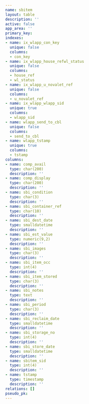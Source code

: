 ```yaml
---
name: sbitem
layout: table
description: ''
active: false
app_area: ''
primary_key: 
indexes:
- name: ix_wlapp_con_key
  unique: false
  columns:
  - con_key
- name: ix_wlapp_house_refwl_status
  unique: false
  columns:
  - house_ref
  - wl_status
- name: ix_wlapp_u_novalet_ref
  unique: false
  columns:
  - u_novalet_ref
- name: ix_wlapp_wlapp_sid
  unique: true
  columns:
  - wlapp_sid
- name: wlapp_send_to_cbl
  unique: false
  columns:
  - send_to_cbl
- name: wlapp_tstamp
  unique: true
  columns:
  - tstamp
columns:
- name: comp_avail
  type: char(200)
  description: ''
- name: comp_display
  type: char(200)
  description: ''
- name: sbi_condition
  type: char(3)
  description: ''
- name: sbi_container_ref
  type: char(10)
  description: ''
- name: sbi_dest_date
  type: smalldatetime
  description: ''
- name: sbi_est_value
  type: numeric(9,2)
  description: ''
- name: sbi_images
  type: char(3)
  description: ''
- name: sbi_item_occ
  type: int(4)
  description: ''
- name: sbi_item_stored
  type: char(3)
  description: ''
- name: sbi_notes
  type: text
  description: ''
- name: sbi_period
  type: char(3)
  description: ''
- name: sbi_reclaim_date
  type: smalldatetime
  description: ''
- name: sbi_storage_no
  type: int(4)
  description: ''
- name: sbi_store_date
  type: smalldatetime
  description: ''
- name: sbitem_sid
  type: int(4)
  description: ''
- name: tstamp
  type: timestamp
  description: ''
relations: []
pseudo_pk: 
---
```


